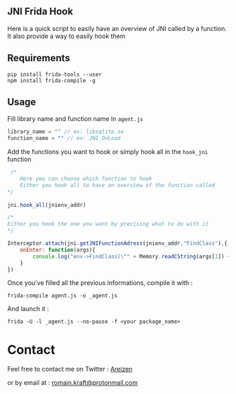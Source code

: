 ## JNI Frida Hook

Here is a quick script to easily have an overview of JNI called by a function.
It also provide a way to easily hook them

## Requirements

```
pip install frida-tools --user
npm install frida-compile -g
```

## Usage

Fill library name and function name in `agent.js`

```javascript
library_name = "" // ex: libsqlite.so
function_name = "" // ex: JNI_OnLoad
```

Add the functions you want to hook or simply hook all in the `hook_jni` function

```javascript
 /*
    Here you can choose which function to hook
    Either you hook all to have an overview of the function called
*/
    
jni.hook_all(jnienv_addr)

/*
Either you hook the one you want by precising what to do with it
*/

Interceptor.attach(jni.getJNIFunctionAdress(jnienv_addr,"FindClass"),{
    onEnter: function(args){
        console.log("env->FindClass(\"" + Memory.readCString(args[1]) + "\")")
    }
})
```

Once you've filled all the previous informations, compile it with :

```
frida-compile agent.js -o _agent.js
```

And launch it :

```
frida -U -l _agent.js --no-pause -f <your package_name>
```

# Contact

Feel free to contact me on Twitter : [Areizen](https://twitter.com/RomainKRAFT)

or by email at : <romain.kraft@protonmail.com>
